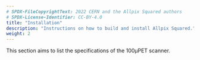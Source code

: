 ```yaml
---
# SPDX-FileCopyrightText: 2022 CERN and the Allpix Squared authors
# SPDX-License-Identifier: CC-BY-4.0
title: "Installation"
description: "Instructions on how to build and install Allpix Squared."
weight: 2
---
```


This section aims to list the specifications of the 100µPET scanner.
